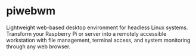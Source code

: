# piwebwm
Lightweight web-based desktop environment for headless Linux systems. Transform your Raspberry Pi or server into a remotely accessible workstation with file management, terminal access, and system monitoring through any web browser.
